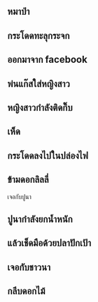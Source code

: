 ## หมาป่า

## กระโดดทะลุกระจก

## ออกมาจาก facebook

## พ่นแก๊สใส่หญิงสาว

## หญิงสาวกำลังติดกิ๊บ

## เห็ด

## กระโดดลงไปในปล่องไฟ

## ข้ามดอกลิลลี่

เจอกับปูนา

## ปูนากำลังยกน้ำหนัก

## แล้วเช็ดมือด้วยปลาปักเป้า

## เจอกับชาวนา

## กลีบดอกไม้
